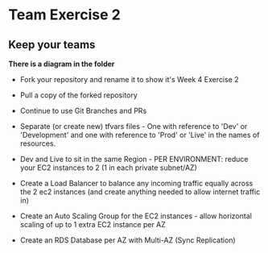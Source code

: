 # Team Exercise 2

## Keep your teams

**There is a diagram in the folder**


* Fork your repository and rename it to show it's Week 4 Exercise 2

* Pull a copy of the forked repository

* Continue to use Git Branches and PRs

* Separate (or create new) tfvars files - One with reference to 'Dev' or 'Development' and one with reference to 'Prod' or 'Live' in the names of resources.

* Dev and Live to sit in the same Region - PER ENVIRONMENT: reduce your EC2 instances to 2 (1 in each private subnet/AZ) 

* Create a Load Balancer to balance any incoming traffic equally across the 2 ec2 instances (and create anything needed to allow internet traffic in)

* Create an Auto Scaling Group for the EC2 instances - allow horizontal scaling of up to 1 extra EC2 instance per AZ

* Create an RDS Database per AZ with Multi-AZ (Sync Replication)
